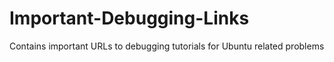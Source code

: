 # Important-Debugging-Links
Contains important URLs to debugging tutorials for Ubuntu related problems
